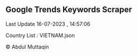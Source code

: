 

## Google Trends Keywords Scraper 
 
Last Update 16-07-2023 , 14:57:06

Country List :
VIETNAM.json



© Abdul Muttaqin 
